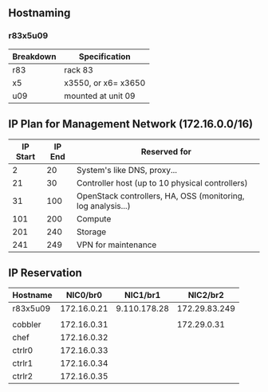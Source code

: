 ## Hostnaming
### r83x5u09
| Breakdown | Specification |
| --- | ------- |
| r83 | rack 83 |
| x5 | x3550, or x6= x3650 |
| u09 | mounted at unit 09 |

## IP Plan for Management Network (172.16.0.0/16)
| IP Start | IP End | Reserved for |
| -------- | ------ | ------------ |
| 2 | 20 | System's like DNS, proxy... |
| 21 | 30 | Controller host (up to 10 physical controllers) |
| 31 | 100 | OpenStack controllers, HA, OSS (monitoring, log analysis...) |
| 101 | 200 | Compute |
| 201 | 240 | Storage |
| 241 | 249 | VPN for maintenance |

## IP Reservation
| Hostname | NIC0/br0 | NIC1/br1 | NIC2/br2 | 
| -------- | ---- | ---- | ---- |
| r83x5u09 | 172.16.0.21 | 9.110.178.28 | 172.29.83.249 |
|  |  |  |  | 
| cobbler | 172.16.0.31 | | 172.29.0.31 |
| chef | 172.16.0.32 | | |
| ctrlr0 | 172.16.0.33 | | |
| ctrlr1 | 172.16.0.34 | | |
| ctrlr2 | 172.16.0.35 | | |
